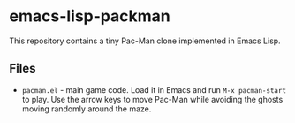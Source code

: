 # emacs-lisp-packman

This repository contains a tiny Pac-Man clone implemented in Emacs Lisp.

## Files

- `pacman.el` - main game code. Load it in Emacs and run `M-x pacman-start`
  to play. Use the arrow keys to move Pac-Man while avoiding the ghosts
  moving randomly around the maze.

